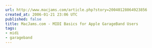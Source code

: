 ```yaml
---
url: http://www.macjams.com/article.php?story=20040128064923856
created_at: 2006-01-21 23:06 UTC
published: false
title: MacJams.com - MIDI Basics for Apple GarageBand Users
tags:
- midi
- garageband
---
```



